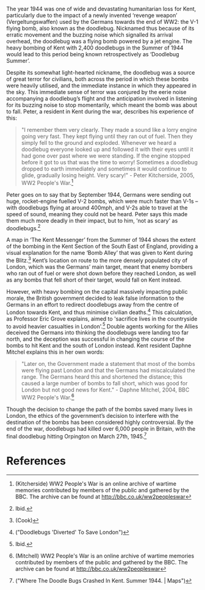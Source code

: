 <param ve-config
    title="Doodlebugs in Kent"
    author="Unknown"
    banner="https://upload.wikimedia.org/wikipedia/commons/9/9e/Fieseler_Fi_103R_side.JPG"
    layout="vtl">
<param ve-entity title="V-1 flying bomb" eid="Q153348" aliases="V-1"> <!-- V-1 flying bomb -->
<param ve-entity title="Kent" eid="Q23298">
<param ve-entity title="V-2 bombs" eid="Q174640">
<param ve-entity title="London" eid="Q84">
<param ve-entity title="British Government" eid="Q6063">
<param ve-entity title="Britain" eid="Q145">
<param ve-entity title="Orpington" eid="Q123977">

The year 1944 was one of wide and devastating humanitarian loss for Kent, particularly due to the impact of a newly invented ‘revenge weapon’ (Vergeltungswaffen) used by the Germans towards the end of WW2: the V-1 flying bomb, also known as the doodlebug. Nicknamed thus because of its erratic movement and the buzzing noise which signalled its arrival overhead, the doodlebug was a flying bomb powered by a jet engine. The heavy bombing of Kent with 2,400 doodlebugs in the Summer of 1944 would lead to this period being known retrospectively as ‘Doodlebug Summer’.
<param ve-image 
       label="Kent map" 
       description="A map of the area" 
       license="Creative Commons Attribution Share-Alike 3.0 Unported" 
       url="https://upload.wikimedia.org/wikipedia/commons/f/fd/Kent_UK_location_map.svg">

Despite its somewhat light-hearted nickname, the doodlebug was a source of great terror for civilians, both across the period in which these bombs were heavily utilised, and the immediate instance in which they appeared in the sky. This immediate sense of terror was conjured by the eerie noise accompanying a doodlebug’s flight and the anticipation involved in listening for its buzzing noise to stop momentarily, which meant the bomb was about to fall. Peter, a resident in Kent during the war, describes his experience of this:
<param ve-image 
       label="V-1 flying bomb" 
       description="The Fiesler 103R bomb" 
       license="public domain" 
       url="https://upload.wikimedia.org/wikipedia/commons/1/1f/Fieseler_Fi_103R_Reichenberg.jpg">

> "I remember them very clearly. They made a sound like a lorry engine going very fast. They kept flying until they ran out of fuel. Then they simply fell to the ground and exploded. Whenever we heard a doodlebug everyone looked up and followed it with their eyes until it had gone over past where we were standing. If the engine stopped before it got to us that was the time to worry! Sometimes a doodlebug dropped to earth immediately and sometimes it would continue to glide, gradually losing height. Very scary!" - Peter Kitcherside, 2005, WW2 People's War.[^ref1]

Peter goes on to say that by September 1944, Germans were sending out huge, rocket-engine fuelled V-2 bombs, which were much faster than V-1s – with doodlebugs flying at around 400mph, and V-2s able to travel at the speed of sound, meaning they could not be heard. Peter says this made them much more deadly in their impact, but to him, 'not as scary' as doodlebugs.[^ref2]
<param ve-image 
       label="V-2 flying bomb" 
       description="At a USAF museum" 
       license="Creative Commons Attribution-Share Alike 4.0 International" 
       url="https://upload.wikimedia.org/wikipedia/commons/c/cb/V-2_with_Meillerwagen_Museum_of_USAF_20150726.jpg">

A map in ‘The Kent Messenger’ from the Summer of 1944 shows the extent of the bombing in the Kent Section of the South East of England, providing a visual explanation for the name ‘Bomb Alley’ that was given to Kent during the Blitz.[^ref3] Kent’s location on route to the more densely populated city of London, which was the Germans’ main target, meant that enemy bombers who ran out of fuel or were shot down before they reached London, as well as any bombs that fell short of their target, would fall on Kent instead.

However, with heavy bombing on the capital massively impacting public morale, the British government decided to leak false information to the Germans in an effort to redirect doodlebugs away from the centre of London towards Kent, and thus minimise civilian deaths.[^ref4] This calculation, as Professor Eric Grove explains, aimed to 'sacrifice lives in the countryside to avoid heavier casualties in London'.[^ref5] Double agents working for the Allies deceived the Germans into thinking the doodlebugs were landing too far north, and the deception was successful in changing the course of the bombs to hit Kent and the south of London instead. Kent resident Daphne Mitchel explains this in her own words:

> "Later on, the Government made a statement that most of the bombs were flying past London and that the Germans had miscalculated the range. The Germans heard this and shortened the distance; this caused a large number of bombs to fall short, which was good for London but not good news for Kent." - Daphne Mitchel, 2004, BBC WW2 People's War.[^ref6]

Though the decision to change the path of the bombs saved many lives in London, the ethics of the government’s decision to interfere with the destination of the bombs has been considered highly controversial. By the end of the war, doodlebugs had killed over 6,000 people in Britain, with the final doodlebug hitting Orpington on March 27th, 1945.[^ref7]
<param ve-image 
       label="Orpington" 
       description="An image of the high street" 
       license="Creative Commons Attribution-Share Alike 4.0 International" 
       url="https://upload.wikimedia.org/wikipedia/commons/4/4d/Orpington_High_Street_with_bus.jpg">

# References
[^ref1]: (Kitcherside) WW2 People's War is an online archive of wartime memories contributed by members of the public and gathered by the BBC. The archive can be found at http://bbc.co.uk/ww2peopleswar
[^ref2]: Ibid.
[^ref3]: (Cook)
[^ref4]: ("Doodlebugs 'Diverted' To Save London")
[^ref5]: Ibid.
[^ref6]: (Mitchell) WW2 People's War is an online archive of wartime memories contributed by members of the public and gathered by the BBC. The archive can be found at http://bbc.co.uk/ww2peopleswar
[^ref7]: ("Where The Doodle Bugs Crashed In Kent. Summer 1944. | Maps")